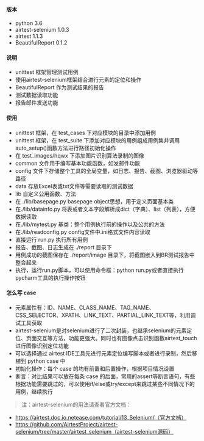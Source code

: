 
#### 版本
* python 3.6
* airtest-selenium 1.0.3
* airtest 1.1.3
* BeautifulReport 0.1.2

#### 说明
* unittest 框架管理测试用例
* 使用airtest-selenium框架结合进行元素的定位和操作
* BeautifulReport 作为测试结果的报告
* 测试数据读取功能
* 报告邮件发送功能

#### 使用
* unittest 框架，在 test_cases 下对应模块的目录中添加用例
* unittest 框架，在 test_suite 下添加对应模块的用例组成用例集并调用auto_setup()函数方法进行路径初始化操作
* 在 test_images/hqwx 下添加图片识别算法录制的图像
* common 文件用于编写基本功能函数，如发邮件功能
* config 文件下存储整个工具的全局变量，如日志、报告、截图、浏览器驱动等路径
* data 存放Excel表或txt文件等需要读取的测试数据
* lib 自定义公用函数、方法
* 在 ./lib/basepage.py basepage object思想，用于定义页面基本类
* 在./lib/datainfo.py 将表或者文本字段解析成dict（字典）、list（列表），方便数据读取
* 在./lib/mytest.py 基类：整个用例执行前的操作以及公共的方法
* 在./lib/readconfig.py config文件中.ini格式文件内容读取
* 直接运行 run.py 执行所有用例
* 报告、截图、日志生成在 ./report 目录下
* 用例成功的截图保存在 ./report/image 目录下，将截图嵌入到BR测试报告中整合起来
* 执行，运行run.py脚本，可以使用命令框：python run.py或者直接执行pycharm工具的执行操作按钮

#### 怎么写 case
* 元素属性有：ID、NAME、CLASS_NAME、TAG_NAME、CSS_SELECTOR、XPATH、LINK_TEXT、PARTIAL_LINK_TEXT等，利用调试工具获取
* airtest-selenium是对selenium进行了二次封装，也继承selenium的元素定位、页面交互等方法，功能更强大。同时也有图像点击识别函数airtest_touch进行图像识别定位功能
* 可以选择通过 airtest IDE工具先进行元素定位编写脚本或者进行录制，然后移植到 python case 中
* 初始化操作：每个 case 的均有前置和后置操作，根据项目情况设置
* 断言：对比结果可以放在每条 case 的后面，常用的assert等断言语句，有些根据功能需要跳过的，可以使用if/else或try/except来跳过某些不同情况下的用例，继续执行


> 注：airtest-selenium的用法请查看官方文档：
* https://airtest.doc.io.netease.com/tutorial/13_Selenium/（官方文档）
* https://github.com/AirtestProject/airtest-selenium/tree/master/airtest_selenium（airtest-selenium源码）
